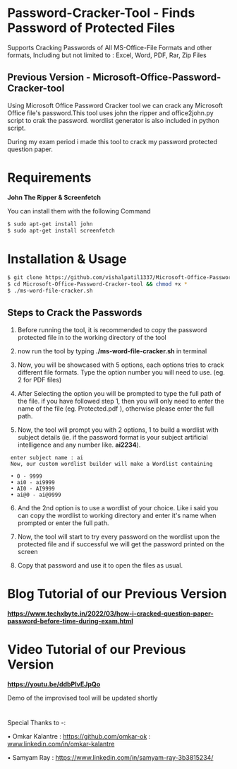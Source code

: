# Password-Cracker-Tool - Finds Password of Protected Files
Supports Cracking Passwords of All MS-Office-File Formats and other formats, Including but not limited to :
Excel, Word, PDF, Rar, Zip Files

## Previous Version - Microsoft-Office-Password-Cracker-tool
Using Microsoft Office Password Cracker tool we can crack any Microsoft Office file's password.This tool uses john the ripper and office2john.py script to crak the password. wordlist generator is also included in python script.

During my exam period i made this tool to crack my password protected question paper.


# Requirements

**John The Ripper & Screenfetch**

You can install them with the following Command

``` bash
$ sudo apt-get install john
$ sudo apt-get install screenfetch
```


# Installation & Usage

``` bash
$ git clone https://github.com/vishalpatil1337/Microsoft-Office-Password-Cracker-tool.git
$ cd Microsoft-Office-Password-Cracker-tool && chmod +x *
$ ./ms-word-file-cracker.sh       
```

   ## Steps to Crack the Passwords 
   
   1) Before running the tool, it is recommended to copy the password protected file in to the working directory of the tool
   
   2) now run the tool by typing **./ms-word-file-cracker.sh** in terminal

   3) Now, you will be showcased with 5 options, each options tries to crack different file formats. Type the option number you will need to use. (eg. 2 for PDF files)   
   
   4) After Selecting the option you will be prompted to type the full path of the file. if you have followed step 1, then you will only need to enter the name of the file (eg. Protected.pdf ), otherwise please enter the full path.
   
   5) Now, the tool will prompt you with 2 options, 1 to build a wordlist with subject details (ie. if the password format is your subject artificial intelligence and any number like. **ai2234**).
   
    
     enter subject name : ai  
     Now, our custom wordlist builder will make a Wordlist containing   
      
     • 0 - 9999  
     • ai0 - ai9999  
     • AI0 - AI9999  
     • ai@0 - ai@9999   
   
   6) And the 2nd option is to use a wordlist of your choice. Like i said you can copy the wordlist to working directory and enter it's name when prompted or enter the full path.

   7) Now, the tool will start to try every password on the wordlist upon the protected file and if successful we will get the password printed on the screen

   8) Copy that password and use it to open the files as usual.
   
  
  # Blog Tutorial of our Previous Version
  
**https://www.techxbyte.in/2022/03/how-i-cracked-question-paper-password-before-time-during-exam.html**
  
  # Video Tutorial of our Previous Version

**https://youtu.be/ddbPlvEJpQo**

Demo of the improvised tool will be updated shortly


#



Special Thanks to -: 

   •	Omkar Kalantre  :   https://github.com/omkar-ok :  www.linkedin.com/in/omkar-kalantre
   
   •	Samyam Ray      :   https://www.linkedin.com/in/samyam-ray-3b3815234/

